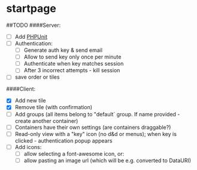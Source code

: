 startpage
====


##TODO
####Server:
- [ ] Add [PHPUnit](https://phpunit.de/getting-started.html)
- [ ] Authentication:
  - [ ] Generate auth key & send email
  - [ ] Allow to send key only once per minute
  - [ ] Authenticate when key matches session
  - [ ] After 3 incorrect attempts - kill session
- [ ] save order or tiles

####Client:
- [x] Add new tile
- [x] Remove tile (with confirmation)
- [ ] Add groups (all items belong to "default` group. If name provided - create another container)
- [ ] Containers have their own settings (are containers draggable?)
- [ ] Read-only view with a "key" icon (no d&d or menus); when key is clicked - authentication popup appears
- [ ] Add icons:
  - [ ] allow selecting a font-awesome icon, or:
  - [ ] allow pasting an image url (which will be e.g. converted to DataURI)
